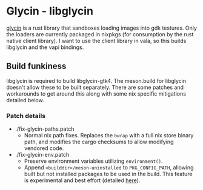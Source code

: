 # Glycin - libglycin

[glycin](https://gitlab.gnome.org/GNOME/glycin) is a rust library that sandboxes loading images into gdk testures. Only the loaders are currently packaged in nixpkgs (for consumption by the rust native client library). I want to use the client library in vala, so this builds libglycin and the vapi bindings. 

## Build funkiness

libglycin is required to build libglycin-gtk4. The meson.build for libglycin doesn't allow these to be built separately. There are some patches and workarounds to get around this along with some nix specific mitigations detailed below.

### Patch details

- ./fix-glycin-paths.patch
  - Normal nix path fixes. Replaces the `bwrap` with a full nix store binary path, and modifies the cargo checksums to allow modifying vendored code.
- ./fix-glycin-env.patch
  - Preserve environment variables utilizing `environment()`.
  - Append `<builddir>/meson-uninstalled` to `PKG_CONFIG_PATH`, allowing built but not installed packages to be used in the build. This feature is experimental and best effort (detailed [here](https://mesonbuild.com/Pkgconfig-module.html)).
